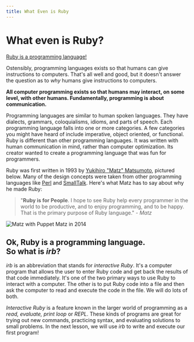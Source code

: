 ```yaml
---
title: What Even is Ruby
---
```


# What even is Ruby?
[Ruby is a programming language!](https://www.ruby-lang.org/en/)

Ostensibly, programming languages exists so that humans can give instructions to computers. That's all well and good, but it doesn't answer the question as to _why_ humans give instructions to computers.

__All computer programming exists so that humans may interact, on some level, with other humans. Fundamentally, programming is about communication.__

Programming languages are similar to human spoken languages. They have dialects, grammars, coloquialisms, idioms, and parts of speech. Each programming language falls into one or more categories. A few categories you might have heard of include imperative, object oriented, or functional. Ruby is different than other programming languages. It was written with human communication in mind, rather than computer optimization. Its creator wanted to create a programming language that was fun for programmers.

Ruby was first written in 1993 by [Yukihiro "Matz" Matsumoto](https://twitter.com/yukihiro_matz), pictured below. Many of the design concepts were taken from other programming languages like [Perl](https://www.perl.org/) and [SmallTalk](https://en.wikipedia.org/wiki/Smalltalk). Here's what Matz has to say about why he made Ruby:

> "__Ruby is for People__. I hope to see Ruby help every programmer in the world to be productive, and to enjoy programming, and to be happy. That is the primary purpose of Ruby language." - _Matz_

![Matz with Puppet Matz in 2014](https://pbs.twimg.com/media/B2575XuCIAE4BNB.jpg)

## Ok, Ruby is a programming language.<br>So what is _irb_?

_irb_ is an abbreviation that stands for _interactive Ruby_. It's a computer program that allows the user to enter Ruby code and get back the results of that code immediately. It's one of the two primary ways to use Ruby to interact with a computer. The other is to put Ruby code into a file and then ask the computer to read and execute the code in the file. We will do lots of both.

_Interactive Ruby_ is a feature known in the larger world of programming as a _read, evaluate, print loop_ or _REPL_. These kinds of programs are great for trying out new commands, practicing syntax, and evaluating solutions to small problems. In the next lesson, we will use _irb_ to write and execute our first program!
